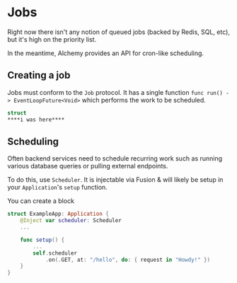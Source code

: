 # Jobs

Right now there isn't any notion of queued jobs (backed by Redis, SQL, etc), but it's high on the priority list.

In the meantime, Alchemy provides an API for cron-like scheduling.

## Creating a job

Jobs must conform to the `Job` protocol. It has a single function `func run() -> EventLoopFuture<Void>` which performs the work to be scheduled.

```swift
struct 
****i was here****
```

## Scheduling

Often backend services need to schedule recurring work such as running various database queries or pulling external endpoints.

To do this, use `Scheduler`. It is injectable via Fusion & will likely be setup in your `Application`'s `setup` function.

You can create a block 

```swift
struct ExampleApp: Application {
    @Inject var scheduler: Scheduler
    ...

    func setup() {
        ...
        self.scheduler
            .on(.GET, at: "/hello", do: { request in "Howdy!" })
    }
}
```